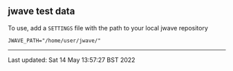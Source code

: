 ## jwave test data

To use, add a `SETTINGS` file with the path to your local jwave repository

```
JWAVE_PATH="/home/user/jwave/"
```

---

Last updated: Sat 14 May 13:57:27 BST 2022
